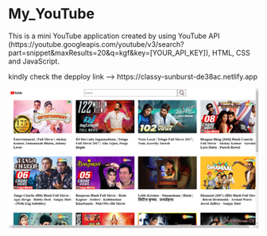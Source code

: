 # My_YouTube
<p>This is a mini YouTube application created by using YouTube API (https://youtube.googleapis.com/youtube/v3/search?part=snippet&maxResults=20&q=kgf&key=[YOUR_API_KEY]), HTML, CSS and JavaScript.</p>
<p>kindly check the depploy link --> https://classy-sunburst-de38ac.netlify.app</p>

![sephora](./readme/1.png)



